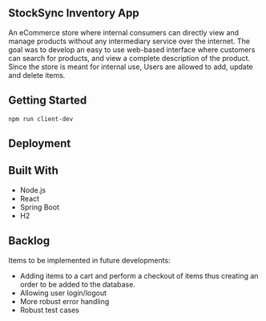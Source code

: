 ## StockSync Inventory App

An eCommerce store where internal consumers can directly view and manage products without any intermediary service over the internet. The goal was to develop an easy to use web-based interface where customers can search for products, and view a complete description of the product. Since the store is meant for internal use, Users are allowed to add, update and delete items.

## Getting Started

`npm run client-dev`

## Deployment

## Built With

- Node.js
- React
- Spring Boot
- H2

## Backlog

Items to be implemented in future developments:

- Adding items to a cart and perform a checkout of items thus creating an order to be added to the database.
- Allowing user login/logout
- More robust error handling
- Robust test cases
